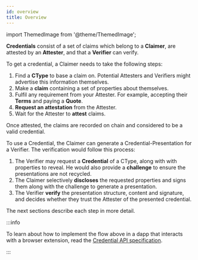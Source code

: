 ```yaml
---
id: overview
title: Overview
---
```


import ThemedImage from '@theme/ThemedImage';

**Credentials** consist of a set of claims which belong to a **Claimer**, are attested by an **Attester**, and that a **Verifier** can verify.

<center>
<ThemedImage
  alt="Credential Overview Diagram"
  sources={{
    light: '/img/concepts/credentials/overview.png',
    dark: '/img/concepts/credentials/overview_dark.png'
  }}
/>
</center>

To get a credential, a Claimer needs to take the following steps:

1. Find a **CType** to base a claim on. Potential Attesters and Verifiers might advertise this information themselves.
2. Make a **claim** containing a set of properties about themselves.
3. Fulfil any requirement from your Attester. For example, accepting their **Terms** and paying a **Quote**.
4. **Request an attestation** from the Attester.
5. Wait for the Attester to **attest** claims.

Once attested, the claims are recorded on chain and considered to be a valid credential.

To use a Credential, the Claimer can generate a Credential-Presentation for a Verifier.
The verification would follow this process:

1. The Verifier may request a **Credential** of a CType, along with with properties to reveal.
He would also provide a **challenge** to ensure the presentations are not recycled.
2. The Claimer selectively **discloses** the requested properties and signs them along with the challenge to generate a presentation.
3. The Verifier **verify** the presentation structure, content and signature, and decides whether they trust the Attester of the presented credential.

The next sections describe each step in more detail.

:::info

To learn about how to implement the flow above in a dapp that interacts with a browser extension, read the [Credential API specification](https://github.com/KILTprotocol/spec-ext-credential-api).

:::
